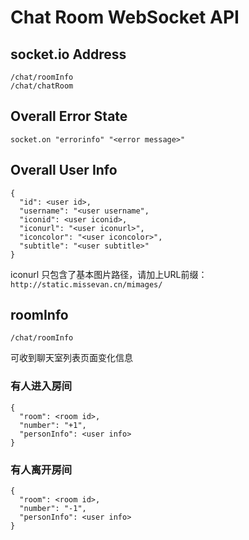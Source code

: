 # Chat Room WebSocket API


## socket.io Address

```
/chat/roomInfo
/chat/chatRoom
```

## Overall Error State

```socket.on "errorinfo" "<error message>"```

## Overall User Info

```
{
  "id": <user id>,
  "username": "<user username",
  "iconid": <user iconid>,
  "iconurl": "<user iconurl>",
  "iconcolor": "<user iconcolor>",
  "subtitle": "<user subtitle>"
}
```

iconurl 只包含了基本图片路径，请加上URL前缀：
```http://static.missevan.cn/mimages/```


## roomInfo

```/chat/roomInfo```

可收到聊天室列表页面变化信息

### 有人进入房间

```socket.on "enter room"
{
  "room": <room id>,
  "number": "+1",
  "personInfo": <user info>
}
```

### 有人离开房间

```socket.on "leave room"
{
  "room": <room id>,
  "number": "-1",
  "personInfo": <user info>
}
```
